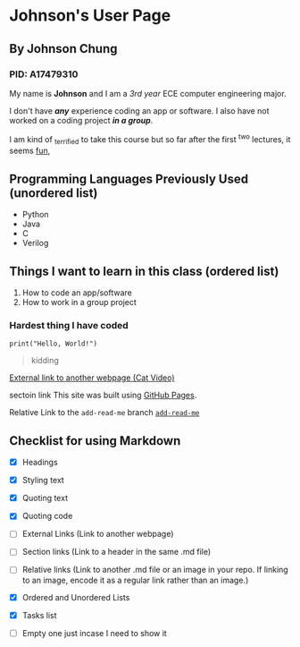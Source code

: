 # Johnson's User Page
## By Johnson Chung
### PID: A17479310

My name is **Johnson** and I am a _3rd year_ ECE computer engineering major.

I don't have **_any_** experience coding an app or software. I also have not worked on a coding project ***in a group***. 

I am kind of <sub>terrified</sub> to take this course but so far after the first <sup>two</sup> lectures, it seems <ins>fun</ins>,

## Programming Languages Previously Used (unordered list)
- Python
- Java
- C
- Verilog

## Things I want to learn in this class (ordered list)
1. How to code an app/software
2. How to work in a group project

### Hardest thing I have coded
```
print("Hello, World!")
```
> kidding


[External link to another webpage (Cat Video)](https://www.youtube.com/watch?v=BjDozn9EQ8k)

sectoin link
This site was built using [GitHub Pages](https://pages.github.com/).

Relative Link to the `add-read-me` branch
[`add-read-me`](docs/CONTRIBUTING.md)

## Checklist for using Markdown
- [x] Headings
- [x] Styling text
- [x] Quoting text
- [x] Quoting code
- [ ] External Links (Link to another webpage)
- [ ] Section links (Link to a header in the same .md file)
- [ ] Relative links (Link to another .md file or an image in your repo. If linking to an image, encode it as a regular link rather than an image.)
- [x] Ordered and Unordered Lists
- [X] Tasks list
- [ ] Empty one just incase I need to show it


